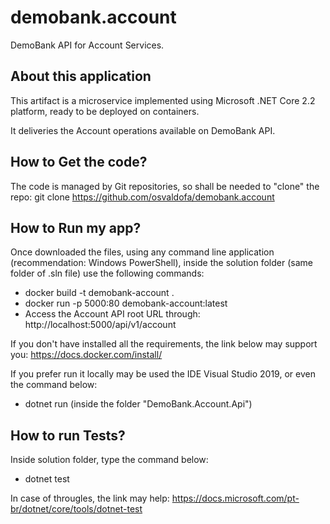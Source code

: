 # demobank.account
DemoBank API for Account Services.

About this application
------------------------------------------------

This artifact is a microservice implemented using Microsoft .NET Core 2.2 platform, ready to be deployed on containers.

It deliveries the Account operations available on DemoBank API.


How to Get the code?
------------------------------------------------

The code is managed by Git repositories, so shall be needed to "clone" the repo:
git clone https://github.com/osvaldofa/demobank.account

How to Run my app?
------------------------------------------------

Once downloaded the files, using any command line application (recommendation: Windows PowerShell),
inside the solution folder (same folder of .sln file) use the following commands:
- docker build -t demobank-account .
- docker run -p 5000:80 demobank-account:latest
- Access the Account API root URL through: http://localhost:5000/api/v1/account

If you don't have installed all the requirements, the link below may support you:
https://docs.docker.com/install/

If you prefer run it locally may be used the IDE Visual Studio 2019, or even the command below:
- dotnet run (inside the folder "DemoBank.Account.Api")

How to run Tests?
------------------------------------------------

Inside solution folder, type the command below:
- dotnet test

In case of througles, the link may help:
https://docs.microsoft.com/pt-br/dotnet/core/tools/dotnet-test 


